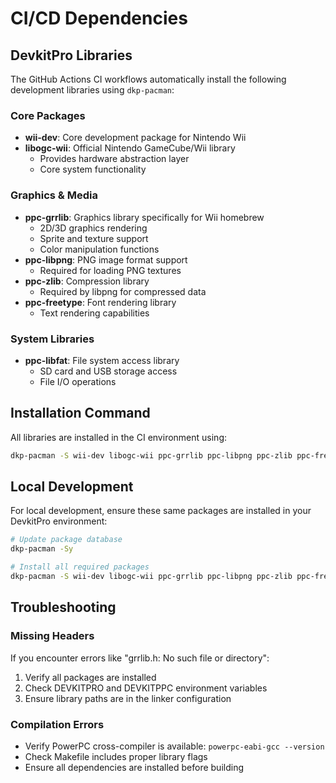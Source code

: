 # CI/CD Dependencies

## DevkitPro Libraries

The GitHub Actions CI workflows automatically install the following development libraries using `dkp-pacman`:

### Core Packages
- **wii-dev**: Core development package for Nintendo Wii
- **libogc-wii**: Official Nintendo GameCube/Wii library
  - Provides hardware abstraction layer
  - Core system functionality

### Graphics & Media
- **ppc-grrlib**: Graphics library specifically for Wii homebrew
  - 2D/3D graphics rendering
  - Sprite and texture support
  - Color manipulation functions
- **ppc-libpng**: PNG image format support
  - Required for loading PNG textures
- **ppc-zlib**: Compression library
  - Required by libpng for compressed data
- **ppc-freetype**: Font rendering library
  - Text rendering capabilities

### System Libraries
- **ppc-libfat**: File system access library
  - SD card and USB storage access
  - File I/O operations

## Installation Command

All libraries are installed in the CI environment using:

```bash
dkp-pacman -S wii-dev libogc-wii ppc-grrlib ppc-libpng ppc-zlib ppc-freetype ppc-libfat --noconfirm
```

## Local Development

For local development, ensure these same packages are installed in your DevkitPro environment:

```bash
# Update package database
dkp-pacman -Sy

# Install all required packages
dkp-pacman -S wii-dev libogc-wii ppc-grrlib ppc-libpng ppc-zlib ppc-freetype ppc-libfat
```

## Troubleshooting

### Missing Headers
If you encounter errors like "grrlib.h: No such file or directory":
1. Verify all packages are installed
2. Check DEVKITPRO and DEVKITPPC environment variables
3. Ensure library paths are in the linker configuration

### Compilation Errors
- Verify PowerPC cross-compiler is available: `powerpc-eabi-gcc --version`
- Check Makefile includes proper library flags
- Ensure all dependencies are installed before building
